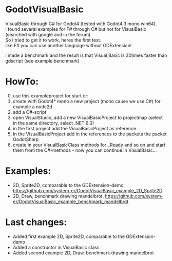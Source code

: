 # GodotVisualBasic    
VisualBasic through C# for Godot4 (tested with Godot4.3 mono win64).   
i found several examples for F# through C# but not for VisualBasic (searched with google and in the forum)    
So i tried to get it to work, heres the first test.     
like F# you can use another language without GDExtension!    

i made a benchmark and the result is that Visual Basic is 30times faster than gdscript (see example benchmark)    


# HowTo:    
0. use this exampleproject for start or:    
1. create with Godot4* mono a new project (mono cause we use C#) for example a node2d    
2. add a C#-script
3. open VisualStudio, add a new VisualBasicProject to projectmap (select in the same directory, select .NET 6.0)
4. in the first project add the VisualBasicProject as reference
5. in the VisualBasicProject add in the references to the packets the packet GodotSharp
6. create in your VisualBasicClass methods for _Ready and so on and start them from the C#-methods - now you can continue in VisualBasic...    


# Examples:   
- 2D, Sprite2D, comparable to the GDExtension-demo, https://github.com/system-er/GodotVisualBasic_example_2D_Sprite2D
- 2D, Draw, benchmark drawing mandelbrot, https://github.com/system-er/GodotVisualBasic_example_benchmark_mandelbrot     

  
# Last changes:    
- Added first example 2D, Sprite2D, comparable to the GDExtension-demo
- Added a constructor in VisualBasic class
- Added second example 2D, Draw, benchmark drawing mandelbrot
  
  

  
